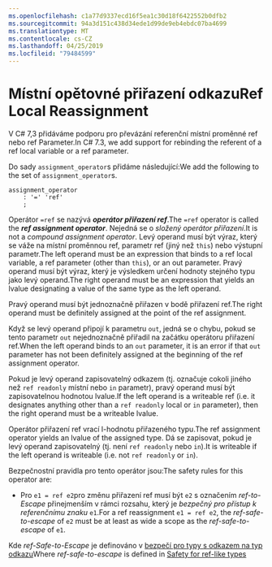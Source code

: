 ```yaml
---
ms.openlocfilehash: c1a77d9337ecd16f5ea1c30d18f6422552b0dfb2
ms.sourcegitcommit: 94a3d151c438d34ede1d99de9eb4ebdc07ba4699
ms.translationtype: MT
ms.contentlocale: cs-CZ
ms.lasthandoff: 04/25/2019
ms.locfileid: "79484599"
---
```

# <a name="ref-local-reassignment"></a><span data-ttu-id="99b16-101">Místní opětovné přiřazení odkazu</span><span class="sxs-lookup"><span data-stu-id="99b16-101">Ref Local Reassignment</span></span>

<span data-ttu-id="99b16-102">V C# 7,3 přidáváme podporu pro převázání referenční místní proměnné ref nebo ref Parameter.</span><span class="sxs-lookup"><span data-stu-id="99b16-102">In C# 7.3, we add support for rebinding the referent of a ref local variable or a ref parameter.</span></span>

<span data-ttu-id="99b16-103">Do sady `assignment_operator`s přidáme následující:</span><span class="sxs-lookup"><span data-stu-id="99b16-103">We add the following to the set of `assignment_operator`s.</span></span>

```antlr
assignment_operator
    : '=' 'ref'
    ;
```

<span data-ttu-id="99b16-104">Operátor `=ref` se nazývá ***operátor přiřazení ref***.</span><span class="sxs-lookup"><span data-stu-id="99b16-104">The `=ref` operator is called the ***ref assignment operator***.</span></span> <span data-ttu-id="99b16-105">Nejedná se o *složený operátor přiřazení*.</span><span class="sxs-lookup"><span data-stu-id="99b16-105">It is not a *compound assignment operator*.</span></span> <span data-ttu-id="99b16-106">Levý operand musí být výraz, který se váže na místní proměnnou ref, parametr ref (jiný než `this`) nebo výstupní parametr.</span><span class="sxs-lookup"><span data-stu-id="99b16-106">The left operand must be an expression that binds to a ref local variable, a ref parameter (other than `this`), or an out parameter.</span></span> <span data-ttu-id="99b16-107">Pravý operand musí být výraz, který je výsledkem určení hodnoty stejného typu jako levý operand.</span><span class="sxs-lookup"><span data-stu-id="99b16-107">The right operand must be an expression that yields an lvalue designating a value of the same type as the left operand.</span></span>

<span data-ttu-id="99b16-108">Pravý operand musí být jednoznačně přiřazen v bodě přiřazení ref.</span><span class="sxs-lookup"><span data-stu-id="99b16-108">The right operand must be definitely assigned at the point of the ref assignment.</span></span>

<span data-ttu-id="99b16-109">Když se levý operand připojí k parametru `out`, jedná se o chybu, pokud se tento parametr `out` nejednoznačně přiřadil na začátku operátoru přiřazení ref.</span><span class="sxs-lookup"><span data-stu-id="99b16-109">When the left operand binds to an `out` parameter, it is an error if that `out` parameter has not been definitely assigned at the beginning of the ref assignment operator.</span></span>

<span data-ttu-id="99b16-110">Pokud je levý operand zapisovatelný odkazem (tj. označuje cokoli jiného než `ref readonly` místní nebo `in` parametr), pravý operand musí být zapisovatelnou hodnotou lvalue.</span><span class="sxs-lookup"><span data-stu-id="99b16-110">If the left operand is a writeable ref (i.e. it designates anything other than a `ref readonly` local or  `in` parameter), then the right operand must be a writeable lvalue.</span></span>

<span data-ttu-id="99b16-111">Operátor přiřazení ref vrací l-hodnotu přiřazeného typu.</span><span class="sxs-lookup"><span data-stu-id="99b16-111">The ref assignment operator yields an lvalue of the assigned type.</span></span> <span data-ttu-id="99b16-112">Dá se zapisovat, pokud je levý operand zapisovatelný (tj. není `ref readonly` nebo `in`).</span><span class="sxs-lookup"><span data-stu-id="99b16-112">It is writeable if the left operand is writeable (i.e. not `ref readonly` or `in`).</span></span>

<span data-ttu-id="99b16-113">Bezpečnostní pravidla pro tento operátor jsou:</span><span class="sxs-lookup"><span data-stu-id="99b16-113">The safety rules for this operator are:</span></span>

- <span data-ttu-id="99b16-114">Pro `e1 = ref e2`pro změnu přiřazení ref musí být `e2` s označením *ref-to-Escape* přinejmenším v rámci rozsahu, který je *bezpečný pro přístup k referenčnímu znaku* `e1`.</span><span class="sxs-lookup"><span data-stu-id="99b16-114">For a ref reassignment `e1 = ref e2`, the *ref-safe-to-escape* of `e2` must be at least as wide a scope as the *ref-safe-to-escape* of `e1`.</span></span>

<span data-ttu-id="99b16-115">Kde *ref-Safe-to-Escape* je definováno v [bezpečí pro typy s odkazem na typ odkazu](../csharp-7.2/span-safety.md)</span><span class="sxs-lookup"><span data-stu-id="99b16-115">Where *ref-safe-to-escape* is defined in [Safety for ref-like types](../csharp-7.2/span-safety.md)</span></span>
